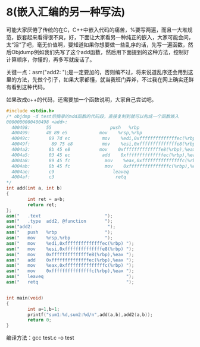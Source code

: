 # 8(嵌入汇编的另一种写法)


可能大家厌倦了传统的在C，C++中嵌入代码的痛苦，%要写两遍，而且一大堆规范，嵌套起来看得很不爽，好，下面让大家看另一种纯正的嵌入，大家可能会问，太“淫”了吧，毫无价值啊，要知道如果你想要做一些乱序的话，先写一遍函数，然后Objdump例如我们先写了这个add函数，然后用下面提到的这种方法，控制好计算顺序，你懂的，再多写就废话了。

关键一点：asm("add2: ");是一定要加的，否则编不过，将来说道乱序还会用到这里的方法，先做个引子，如果大家都懂，就当我班门弄斧，不过我在网上确实还鲜有看到这种代码。


如果改成c++的代码，还需要加一个函数说明，大家自己尝试吧。


```cpp
#include <stdio.h>
/* objdmp -d test后摘录的add函数的代码段，直接复制到就可以构成一个函数嵌入
0000000000400498 <add>:
  400498:      55                      push   %rbp
  400499:      48 89 e5            mov    %rsp,%rbp
  40049c:       89 7d ec            mov    %edi,0xffffffffffffffec(%rbp)
  40049f:        89 75 e8           mov    %esi,0xffffffffffffffe8(%rbp)
  4004a2:       8b 45 e8           mov    0xffffffffffffffe8(%rbp),%eax
  4004a5:       03 45 ec            add    0xffffffffffffffec(%rbp),%eax
  4004a8:       89 45 fc             mov    %eax,0xfffffffffffffffc(%rbp)
  4004ab:       8b 45 fc             mov    0xfffffffffffffffc(%rbp),%eax
  4004ae:       c9                      leaveq 
  4004af:       c3                       retq   
*/
int add(int a, int b)
{
        int ret = a+b;
        return ret;
};
asm("   .text                        ");
asm("   .type  add2, @function       ");
asm("add2:                            ");
asm("   push   %rbp                  ");
asm("   mov    %rsp,%rbp             ");
asm("   mov    %edi,0xffffffffffffffec(%rbp) ");
asm("   mov    %esi,0xffffffffffffffe8(%rbp) ");
asm("   mov    0xffffffffffffffe8(%rbp),%eax ");
asm("   add    0xffffffffffffffec(%rbp),%eax ");
asm("   mov    %eax,0xfffffffffffffffc(%rbp) ");
asm("   mov    0xfffffffffffffffc(%rbp),%eax ");
asm("   leaveq                               ");
asm("   retq                                 ");


int main(void)
{
        int a=1,b=1;
        printf("sum1:%d,sum2:%d/n",add(a,b),add2(a,b));
        return 0;
}
```
 

编译方法：gcc test.c -o test